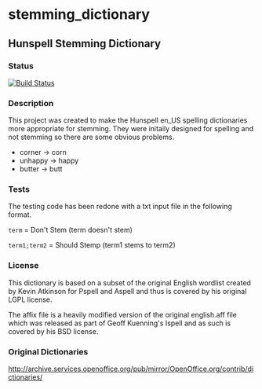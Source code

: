# stemming_dictionary
## Hunspell Stemming Dictionary

### Status

[![Build Status](https://travis-ci.org/publitek/stemming_dictionary.svg?branch=master)](https://travis-ci.org/publitek/stemming_dictionary)

### Description

This project was created to make the Hunspell en_US spelling dictionaries
more appropriate for stemming. They were initaily designed for spelling
and not stemming so there are some obvious problems.

- corner -> corn
- unhappy -> happy
- butter -> butt

### Tests

The testing code has been redone with a txt input file in the following format.

`term` = Don't Stem (term doesn't stem)

`term1;term2` = Should Stemp (term1 stems to term2)

### License

This dictionary is based on a subset of the original
English wordlist created by Kevin Atkinson for Pspell
and  Aspell and thus is covered by his original
LGPL license.

The affix file is a heavily modified
version of the original english.aff file which was
released as part of Geoff Kuenning's Ispell and as
such is covered by his BSD license.

### Original Dictionaries
http://archive.services.openoffice.org/pub/mirror/OpenOffice.org/contrib/dictionaries/
